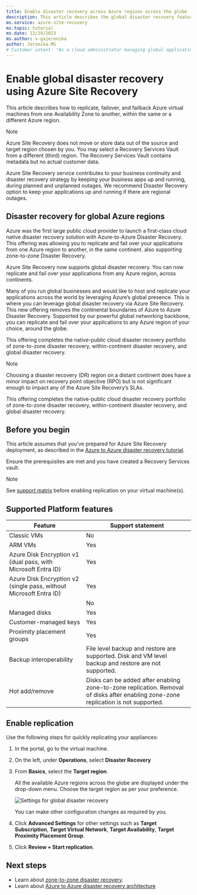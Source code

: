 ```yaml
---
title: Enable disaster recovery across Azure regions across the globe
description: This article describes the global disaster recovery feature in Azure Site Recovery.
ms.service: azure-site-recovery
ms.topic: tutorial
ms.date: 12/14/2023
ms.author: v-gajeronika
author: Jeronika-MS
# Customer intent: "As a cloud administrator managing global applications, I want to enable disaster recovery across Azure regions so that I can ensure business continuity during outages in any region."
---
```


# Enable global disaster recovery using Azure Site Recovery

This article describes how to replicate, failover, and failback Azure virtual machines from one Availability Zone to another, within the same or a different Azure region.

>[!NOTE]
> Azure Site Recovery does not move or store data out of the source and target region chosen by you. You may select a Recovery Services Vault from a different (third) region. The Recovery Services Vault contains metadata but no actual customer data.

Azure Site Recovery service contributes to your business continuity and disaster recovery strategy by keeping your business apps up and running, during planned and unplanned outages. We recommend Disaster Recovery option to keep your applications up and running if there are regional outages.

## Disaster recovery for global Azure regions

Azure was the first large public cloud provider to launch a first-class cloud native disaster recovery solution with Azure-to-Azure Disaster Recovery. This offering  was allowing you to replicate and fail over your applications from one Azure region to another, in the same continent. also supporting zone-to-zone Disaster Recovery.   

Azure Site Recovery now supports global disaster recovery. You can now replicate and fail over your applications from any Azure region, across continents.

Many of you run global businesses and would like to host and replicate your applications across the world by leveraging Azure’s global presence. This is where you can leverage global disaster recovery via Azure Site Recovery. This new offering removes the continental boundaries of Azure to Azure Disaster Recovery. Supported by our powerful global networking backbone, you can replicate and fail over your applications to any Azure region of your choice, around the globe.  

This offering completes the native-public cloud disaster recovery portfolio of zone-to-zone disaster recovery, within-continent disaster recovery, and global disaster recovery.

>[!NOTE]
>Choosing a disaster recovery (DR) region on a distant continent does have a minor impact on recovery point objective (RPO) but is not significant enough to impact any of the Azure Site Recovery’s SLAs.

This offering completes the native-public cloud disaster recovery portfolio of zone-to-zone disaster recovery, within-continent disaster recovery, and global disaster recovery.  

## Before you begin
This article assumes that you've prepared for Azure Site Recovery deployment, as described in the [Azure to Azure disaster recovery tutorial](azure-to-azure-tutorial-enable-replication.md).

Ensure the prerequisites are met and you have created a Recovery Services vault.

>[!NOTE]
> See [support matrix](azure-to-azure-support-matrix.md) before enabling replication on your virtual machine(s).

## Supported Platform features

| **Feature** | **Support statement** |
| --- | --- |
| Classic VMs | No |
| ARM VMs |  Yes |
| Azure Disk Encryption v1 (dual pass, with Microsoft Entra ID) |  Yes |
| Azure Disk Encryption v2 (single pass, without Microsoft Entra ID) |  Yes |
|     |  No |
| Managed disks |  Yes |
| Customer-managed keys |   Yes |
| Proximity placement groups |  Yes |
| Backup interoperability | File level backup and restore are supported. Disk and VM level backup and restore are not supported. |
| Hot add/remove | Disks can be added after enabling zone-to-zone replication. Removal of disks after enabling zone-zone replication is not supported. |

## Enable replication

Use the following steps for quickly replicating your appliances:

1. In the portal, go to the virtual machine.

2. On the left, under **Operations**, select **Disaster Recovery**

3. From **Basics**, select the **Target region**.

   All the available Azure regions across the globe are displayed under the drop-down menu. Choose the target region as per your preference.  

   ![Settings for global disaster recovery](./media/azure-to-azure-enable-global-disaster-recovery/enable-global-disaster-recovery.png)

   You can make other configuration changes as required by you.

4. Click **Advanced Settings** for other settings such as  **Target Subscription**, **Target Virtual Network**, **Target Availability**, **Target Proximity Placement Group**.

5. Click **Review + Start replication**.

## Next steps

- Learn about [zone-to-zone disaster recovery](azure-to-azure-how-to-enable-zone-to-zone-disaster-recovery.md).
- Learn about [Azure to Azure disaster recovery architecture](azure-to-azure-architecture.md)
